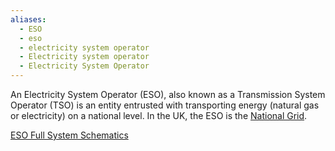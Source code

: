 ```yaml
---
aliases:
  - ESO
  - eso
  - electricity system operator
  - Electricity system operator
  - Electricity System Operator
---
```

An Electricity System Operator (ESO), also known as a Transmission System Operator (TSO) is an entity entrusted with transporting energy (natural gas or electricity) on a national level. In the UK, the ESO is the [National Grid](https://www.nationalgrideso.com/).

[ESO Full System Schematics](https://www.nationalgrid.com/sites/default/files/documents/ETYS%202017%20Appendix%20A.pdf)
